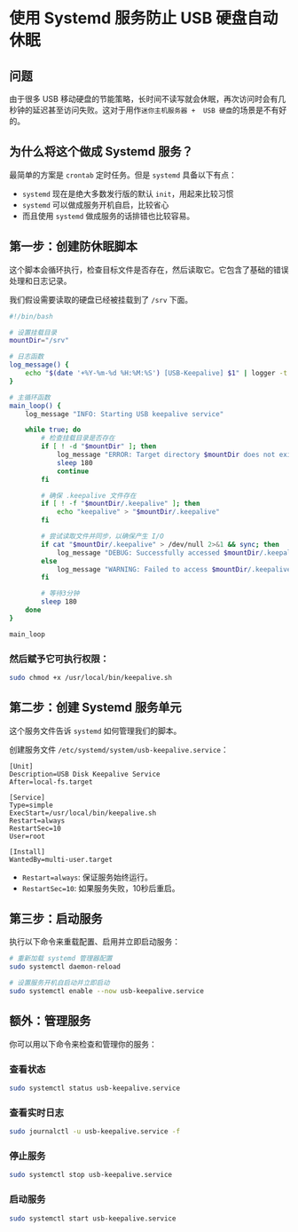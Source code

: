 # 使用 Systemd 服务防止 USB 硬盘自动休眠

## 问题

由于很多 USB 移动硬盘的节能策略，长时间不读写就会休眠，再次访问时会有几秒钟的延迟甚至访问失败。这对于用作`迷你主机服务器 +  USB 硬盘`的场景是不有好的。

## 为什么将这个做成 Systemd 服务？

最简单的方案是 `crontab` 定时任务。但是 `systemd` 具备以下有点：

- `systemd` 现在是绝大多数发行版的默认 `init`，用起来比较习惯
- `systemd` 可以做成服务开机自启，比较省心
- 而且使用 `systemd` 做成服务的话排错也比较容易。

## 第一步：创建防休眠脚本

这个脚本会循环执行，检查目标文件是否存在，然后读取它。它包含了基础的错误处理和日志记录。

我们假设需要读取的硬盘已经被挂载到了 `/srv` 下面。

```bash
#!/bin/bash

# 设置挂载目录
mountDir="/srv"

# 日志函数
log_message() {
    echo "$(date '+%Y-%m-%d %H:%M:%S') [USB-Keepalive] $1" | logger -t usb-keepalive
}

# 主循环函数
main_loop() {
    log_message "INFO: Starting USB keepalive service"

    while true; do
        # 检查挂载目录是否存在
        if [ ! -d "$mountDir" ]; then
            log_message "ERROR: Target directory $mountDir does not exist. Sleeping."
            sleep 180
            continue
        fi

        # 确保 .keepalive 文件存在
        if [ ! -f "$mountDir/.keepalive" ]; then
            echo "keepalive" > "$mountDir/.keepalive"
        fi

        # 尝试读取文件并同步，以确保产生 I/O
        if cat "$mountDir/.keepalive" > /dev/null 2>&1 && sync; then
            log_message "DEBUG: Successfully accessed $mountDir/.keepalive"
        else
            log_message "WARNING: Failed to access $mountDir/.keepalive"
        fi

        # 等待3分钟
        sleep 180
    done
}

main_loop
```

### 然后赋予它可执行权限：

```bash
sudo chmod +x /usr/local/bin/keepalive.sh
```

## 第二步：创建 Systemd 服务单元

这个服务文件告诉 `systemd` 如何管理我们的脚本。

创建服务文件 `/etc/systemd/system/usb-keepalive.service`：

```
[Unit]
Description=USB Disk Keepalive Service
After=local-fs.target

[Service]
Type=simple
ExecStart=/usr/local/bin/keepalive.sh
Restart=always
RestartSec=10
User=root

[Install]
WantedBy=multi-user.target
```

- `Restart=always`: 保证服务始终运行。
- `RestartSec=10`: 如果服务失败，10秒后重启。

## 第三步：启动服务

执行以下命令来重载配置、启用并立即启动服务：

```bash
# 重新加载 systemd 管理器配置
sudo systemctl daemon-reload

# 设置服务开机自启动并立即启动
sudo systemctl enable --now usb-keepalive.service
```

## 额外：管理服务

你可以用以下命令来检查和管理你的服务：

### 查看状态

```bash
sudo systemctl status usb-keepalive.service
```

### 查看实时日志

```bash
sudo journalctl -u usb-keepalive.service -f
```

### 停止服务

```bash
sudo systemctl stop usb-keepalive.service
```

### 启动服务

```bash
sudo systemctl start usb-keepalive.service
```

